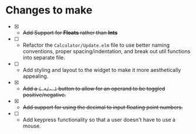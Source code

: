 # Changes to make

* [X] - ~~Add Support for **Floats** rather than **Ints**~~
* [ ] - Refactor the `Calculator/Update.elm` file to use better naming conventions, proper spacing/indentation, and break out util functions into separate file.
* [ ] - Add styling and layout to the widget to make it more aesthetically appealing.
* [X] - ~~Add a `( +/- )` button to allow for an operand to be toggled positive/negative.~~
* [X] - ~~Add support for using the decimal to input floating point numbers.~~
* [ ] - Add keypress functionality so that a user doesn't have to use a mouse.
